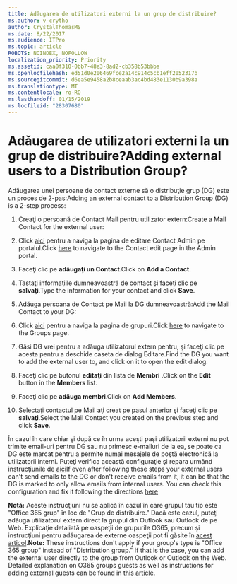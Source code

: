 ```yaml
---
title: Adăugarea de utilizatori externi la un grup de distribuire?
ms.author: v-crytho
author: CrystalThomasMS
ms.date: 8/22/2017
ms.audience: ITPro
ms.topic: article
ROBOTS: NOINDEX, NOFOLLOW
localization_priority: Priority
ms.assetid: caa0f310-0bb7-48e3-8ad2-cb358b53bbba
ms.openlocfilehash: ed51d0e206469fce2a14c914c5cb1eff2052317b
ms.sourcegitcommit: d6ea5e9458a2b8ceaab3ac4bd483e1130b9a398a
ms.translationtype: MT
ms.contentlocale: ro-RO
ms.lasthandoff: 01/15/2019
ms.locfileid: "28307680"
---
```

# <a name="adding-external-users-to-a-distribution-group"></a><span data-ttu-id="2e344-102">Adăugarea de utilizatori externi la un grup de distribuire?</span><span class="sxs-lookup"><span data-stu-id="2e344-102">Adding external users to a Distribution Group?</span></span>

<span data-ttu-id="2e344-103">Adăugarea unei persoane de contact externe să o distribuţie grup (DG) este un proces de 2-pas:</span><span class="sxs-lookup"><span data-stu-id="2e344-103">Adding an external contact to a Distribution Group (DG) is a 2-step process:</span></span>
  
1. <span data-ttu-id="2e344-104">Creaţi o persoană de Contact Mail pentru utilizator extern:</span><span class="sxs-lookup"><span data-stu-id="2e344-104">Create a Mail Contact for the external user:</span></span>
    
1. <span data-ttu-id="2e344-105">Click [aici](https://support.office.com/article/https://portal.office.com/adminportal/home.aspx#/Contact) pentru a naviga la pagina de editare Contact Admin pe portalul.</span><span class="sxs-lookup"><span data-stu-id="2e344-105">Click [here](https://support.office.com/article/https://portal.office.com/adminportal/home.aspx#/Contact) to navigate to the Contact edit page in the Admin portal.</span></span> 
    
2. <span data-ttu-id="2e344-106">Faceţi clic pe **adăugaţi un Contact**.</span><span class="sxs-lookup"><span data-stu-id="2e344-106">Click on **Add a Contact**.</span></span>
    
3. <span data-ttu-id="2e344-107">Tastaţi informaţiile dumneavoastră de contact şi faceţi clic pe **salvaţi**.</span><span class="sxs-lookup"><span data-stu-id="2e344-107">Type the information for your contact and click **Save**.</span></span>
    
2. <span data-ttu-id="2e344-108">Adăuga persoana de Contact pe Mail la DG dumneavoastră:</span><span class="sxs-lookup"><span data-stu-id="2e344-108">Add the Mail Contact to your DG:</span></span>
    
1. <span data-ttu-id="2e344-109">Click [aici](https://support.office.com/article/https://portal.office.com/adminportal/home.aspx#/groups) pentru a naviga la pagina de grupuri.</span><span class="sxs-lookup"><span data-stu-id="2e344-109">Click [here](https://support.office.com/article/https://portal.office.com/adminportal/home.aspx#/groups) to navigate to the Groups page.</span></span> 
    
2. <span data-ttu-id="2e344-110">Găsi DG vrei pentru a adăuga utilizatorul extern pentru, şi faceţi clic pe acesta pentru a deschide caseta de dialog Editare.</span><span class="sxs-lookup"><span data-stu-id="2e344-110">Find the DG you want to add the external user to, and click on it to open the edit dialog.</span></span>
    
3. <span data-ttu-id="2e344-111">Faceţi clic pe butonul **editaţi** din lista de **Membri** .</span><span class="sxs-lookup"><span data-stu-id="2e344-111">Click on the **Edit** button in the **Members** list.</span></span> 
    
4. <span data-ttu-id="2e344-112">Faceţi clic pe **adăuga membri**.</span><span class="sxs-lookup"><span data-stu-id="2e344-112">Click on **Add Members**.</span></span>
    
5. <span data-ttu-id="2e344-113">Selectaţi contactul pe Mail aţi creat pe pasul anterior şi faceţi clic pe **salvaţi**.</span><span class="sxs-lookup"><span data-stu-id="2e344-113">Select the Mail Contact you created on the previous step and click **Save**.</span></span>
    
<span data-ttu-id="2e344-p101">În cazul în care chiar şi după ce în urma aceşti paşi utilizatorii externi nu pot trimite email-uri pentru DG sau nu primesc e-mailuri de la ea, se poate ca DG este marcat pentru a permite numai mesajele de poştă electronică la utilizatorii interni. Puteţi verifica această configuraţie şi repara urmând instrucţiunile de [aici](https://support.office.com/article/https://support.office.com/article/Fix-email-delivery-issues-for-error-code-5-7-133-in-Office-365-991abc19-7756-438f-abcb-39f69b80f284.aspx)</span><span class="sxs-lookup"><span data-stu-id="2e344-p101">If even after following these steps your external users can't send emails to the DG or don't receive emails from it, it can be that the DG is marked to only allow emails from internal users. You can check this configuration and fix it following the directions [here](https://support.office.com/article/https://support.office.com/article/Fix-email-delivery-issues-for-error-code-5-7-133-in-Office-365-991abc19-7756-438f-abcb-39f69b80f284.aspx)</span></span>
  
 <span data-ttu-id="2e344-p102">**Notă:** Aceste instrucţiuni nu se aplică în cazul în care grupul tau tip este "Office 365 grup" în loc de "Grup de distribuire." Dacă este cazul, puteţi adăuga utilizatorul extern direct la grupul din Outlook sau Outlook de pe Web. Explicaţie detaliată pe oaspeţii de grupurile O365, precum şi instrucţiuni pentru adăugarea de externe oaspeţii pot fi găsite în [acest articol](https://support.office.com/article/https://support.office.com/article/Guest-access-in-Office-365-Groups-bfc7a840-868f-4fd6-a390-f347bf51aff6.aspx).</span><span class="sxs-lookup"><span data-stu-id="2e344-p102">**Note:** These instructions don't apply if your group's type is "Office 365 group" instead of "Distribution group." If that is the case, you can add the external user directly to the group from Outlook or Outlook on the Web. Detailed explanation on O365 groups guests as well as instructions for adding external guests can be found in [this article](https://support.office.com/article/https://support.office.com/article/Guest-access-in-Office-365-Groups-bfc7a840-868f-4fd6-a390-f347bf51aff6.aspx).</span></span>
  


